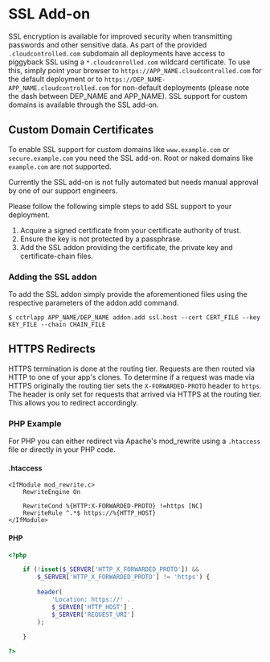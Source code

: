 # SSL Add-on

SSL encryption is available for improved security when transmitting passwords and other sensitive data. As part of the provided `.cloudcontrolled.com` subdomain all deployments have access to piggyback SSL using a `*.cloudconrolled.com` wildcard certificate. To use this, simply point your browser to `https://APP_NAME.cloudcontrolled.com` for the default deployment or to `https://DEP_NAME-APP_NAME.cloudcontrolled.com` for non-default deployments (please note the dash between DEP_NAME and APP_NAME). SSL support for custom domains is available through the SSL add-on.

## Custom Domain Certificates

To enable SSL support for custom domains like `www.example.com` or `secure.example.com` you need the SSL add-on. Root or naked domains like `example.com` are not supported.

Currently the SSL add-on is not fully automated but needs manual approval by one of our support engineers.

Please follow the following simple steps to add SSL support to your deployment.

 1. Acquire a signed certificate from your certificate authority of trust.
 2. Ensure the key is not protected by a passphrase.
 3. Add the SSL addon providing the certificate, the private key and certificate-chain files.

### Adding the SSL addon

To add the SSL addon simply provide the aforementioned files using the respective parameters of the addon.add command.
 ~~~
 $ cctrlapp APP_NAME/DEP_NAME addon.add ssl.host --cert CERT_FILE --key KEY_FILE --chain CHAIN_FILE
 ~~~

## HTTPS Redirects

HTTPS termination is done at the routing tier. Requests are then routed via HTTP to one of your app's clones. To determine if a request was made via HTTPS originally the routing tier sets the `X-FORWARDED-PROTO` header to `https`. The header is only set for requests that arrived via HTTPS at the routing tier. This allows you to redirect accordingly.

### PHP Example

For PHP you can either redirect via Apache's mod_rewrite using a `.htaccess` file or directly in your PHP code.

#### .htaccess
~~~
<IfModule mod_rewrite.c> 
    RewriteEngine On
    
    RewriteCond %{HTTP:X-FORWARDED-PROTO} !=https [NC]
    RewriteRule ^.*$ https://%{HTTP_HOST}
</IfModule>
~~~

#### PHP
~~~php
<?php

    if (!isset($_SERVER['HTTP_X_FORWARDED_PROTO']) && 
        $_SERVER['HTTP_X_FORWARDED_PROTO'] != 'https') {
        
        header(
            'Location: https://' . 
            $_SERVER['HTTP_HOST'] . 
            $_SERVER['REQUEST_URI']
        );
    
    }

?>
~~~
